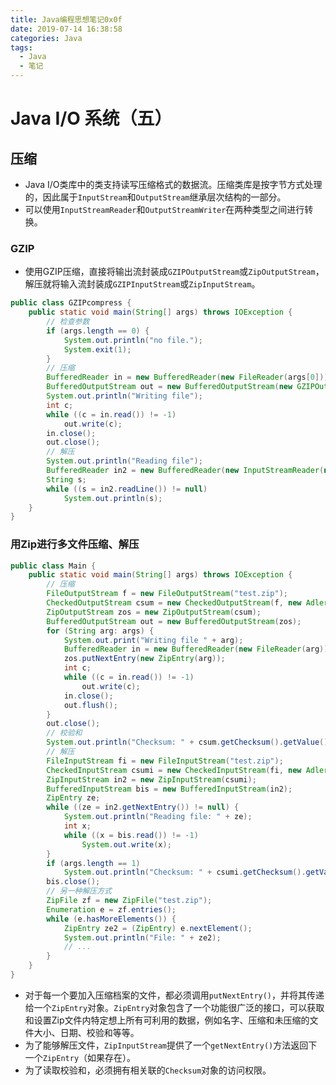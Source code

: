 ```yaml
---
title: Java编程思想笔记0x0f
date: 2019-07-14 16:38:58
categories: Java
tags:
  - Java
  - 笔记
---
```


# Java I/O 系统（五）

## 压缩

- Java I/O类库中的类支持读写压缩格式的数据流。压缩类库是按字节方式处理的，因此属于`InputStream`和`OutputStream`继承层次结构的一部分。
- 可以使用`InputStreamReader`和`OutputStreamWriter`在两种类型之间进行转换。

### GZIP

- 使用GZIP压缩，直接将输出流封装成`GZIPOutputStream`或`ZipOutputStream`，解压就将输入流封装成`GZIPInputStream`或`ZipInputStream`。

```java
public class GZIPcompress {
    public static void main(String[] args) throws IOException {
        // 检查参数
        if (args.length == 0) {
            System.out.println("no file.");
            System.exit(1);
        }
        // 压缩
        BufferedReader in = new BufferedReader(new FileReader(args[0]));
        BufferedOutputStream out = new BufferedOutputStream(new GZIPOutputStream(new FileOutputStream("test.gz")));
        System.out.println("Writing file");
        int c;
        while ((c = in.read()) != -1) 
            out.write(c);
        in.close();
        out.close();
        // 解压
        System.out.println("Reading file");
        BufferedReader in2 = new BufferedReader(new InputStreamReader(new GZIPInputStream(new FileInputStream("test.gz"))));
        String s;
        while ((s = in2.readLine()) != null)
            System.out.println(s);
    }
}
```

### 用Zip进行多文件压缩、解压

```java
public class Main {
    public static void main(String[] args) throws IOException {
        // 压缩
        FileOutputStream f = new FileOutputStream("test.zip");
        CheckedOutputStream csum = new CheckedOutputStream(f, new Adler32());
        ZipOutputStream zos = new ZipOutputStream(csum);
        BufferedOutputStream out = new BufferedOutputStream(zos);
        for (String arg: args) {
            System.out.print("Writing file " + arg);
            BufferedReader in = new BufferedReader(new FileReader(arg));
            zos.putNextEntry(new ZipEntry(arg));
            int c;
            while ((c = in.read()) != -1)
                out.write(c);
            in.close();
            out.flush();
        }
        out.close();
        // 校验和
        System.out.println("Checksum: " + csum.getChecksum().getValue());
        // 解压
        FileInputStream fi = new FileInputStream("test.zip");
        CheckedInputStream csumi = new CheckedInputStream(fi, new Adler32());
        ZipInputStream in2 = new ZipInputStream(csumi);
        BufferedInputStream bis = new BufferedInputStream(in2);
        ZipEntry ze;
        while ((ze = in2.getNextEntry()) != null) {
            System.out.println("Reading file: " + ze);
            int x;
            while ((x = bis.read()) != -1)
                System.out.write(x);
        }
        if (args.length == 1)
            System.out.println("Checksum: " + csumi.getChecksum().getValue());
        bis.close();
        // 另一种解压方式
        ZipFile zf = new ZipFile("test.zip");
        Enumeration e = zf.entries();
        while (e.hasMoreElements()) {
            ZipEntry ze2 = (ZipEntry) e.nextElement();
            System.out.println("File: " + ze2);
            // ...
        }
    }
}
```

- 对于每一个要加入压缩档案的文件，都必须调用`putNextEntry()`，并将其传递给一个`ZipEntry`对象。`ZipEntry`对象包含了一个功能很广泛的接口，可以获取和设置Zip文件内特定想上所有可利用的数据，例如名字、压缩和未压缩的文件大小、日期、校验和等等。
- 为了能够解压文件，`ZipInputStream`提供了一个`getNextEntry()`方法返回下一个`ZipEntry`（如果存在）。
- 为了读取校验和，必须拥有相关联的`Checksum`对象的访问权限。


